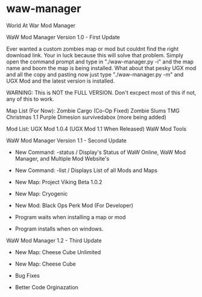 # waw-manager
World At War Mod Manager

WaW Mod Manager Version 1.0 - First Update

Ever wanted a custom zombies map or mod but couldnt find the right download link.
Your in luck because this will solve that problem. Simply open the command prompt
and type in "./waw-manager.py -i" and the map name and boom the map is being installed.
What about that pesky UGX mod and all the copy and pasting now just type "./waw-manager.py -m"
and UGX Mod and the latest version is installed.

WARNING: This is NOT the FULL VERSION. Don't excpect most of this if not, any of this to work.


Map List (For Now):
Zombie Cargo (Co-Op Fixed)
Zombie Slums
TMG Christmas 1.1
Purple Dimesion
survivedabox
(more being added)

Mod List:
UGX Mod 1.0.4 (UGX Mod 1.1 When Released)
WaW Mod Tools

WaW Mod Manager Version 1.1 - Second Update

- New Command: -status / Display's Status of WaW Online, WaW Mod Manager, and Multiple Mod Website's
- New Command: -list  / Displays List of all Mods and Maps

- New Map: Project Viking Beta 1.0.2
- New Map: Cryogenic

- New Mod: Black Ops Perk Mod (For Developer)

- Program waits when installing a map or mod
- Program installs when on windows.

WaW Mod Manager 1.2 - Third Update

- New Map: Cheese Cube Unlimited
- New Map: Cheese Cube

- Bug Fixes

- Better Code Orginazation
